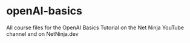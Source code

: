 # openAI-basics

All course files for the OpenAI Basics Tutorial on the Net Ninja YouTube channel and on NetNinja.dev
